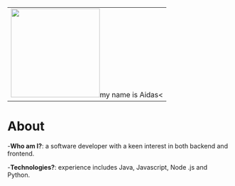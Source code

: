 <table>
  <tr>
    <td><img src="https://bit.ly/3wY7igM" width="200">my name is Aidas<</td>
  </tr>
</table>


# About 
-**Who am I?**: a software developer with a keen interest in both backend and frontend. 

-**Technologies?**: experience includes Java, Javascript, Node .js and Python.


<!--
**bakaichi/bakaichi** is a ✨ _special_ ✨ repository because its `README.md` (this file) appears on your GitHub profile.

Here are some ideas to get you started:

- 🔭 I’m currently working on ...
- 🌱 I’m currently learning ...
- 👯 I’m looking to collaborate on ...
- 🤔 I’m looking for help with ...
- 💬 Ask me about ...
- 📫 How to reach me: ...
- 😄 Pronouns: ...
- ⚡ Fun fact: ...
-->
